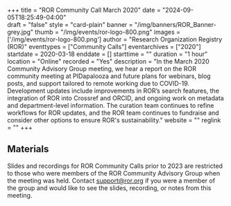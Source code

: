 +++
title = "ROR Community Call March 2020" 
date = "2024-09-05T18:25:49-04:00"  
draft = "false" 
style = "card-plain" 
banner = "/img/banners/ROR_Banner-grey.jpg" 
thumb = "/img/events/ror-logo-800.png" 
images = ['/img/events/ror-logo-800.png']
author = "Research Organization Registry (ROR)" 
eventtypes = ["Community Calls"]
eventarchives = ["2020"]
startdate = 2020-03-18
enddate = []
starttime = ""
duration = "1 hour"
location = "Online"
recorded = "Yes"
description = "In the March 2020 Community Advisory Group meeting, we hear a report on the ROR community meeting at PIDapalooza and future plans for webinars, blog posts, and support tailored to remote working due to COVID-19. Development updates include improvements in ROR’s search features, the integration of ROR into Crossref and ORCID, and ongoing work on metadata and department-level information. The curation team continues to refine workflows for ROR updates, and the ROR team continues to fundraise and consider other options to ensure ROR's sustainability."
website = ""
reglink = ""
+++

## Materials 

Slides and recordings for ROR Community Calls prior to 2023 are restricted to those who were members of the ROR Community Advisory Group when the meeting was held. Contact support@ror.org if you were a member of the group and would like to see the slides, recording, or notes from this meeting.  